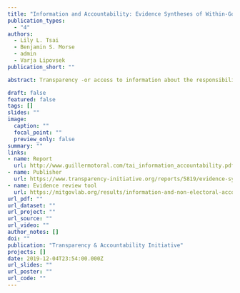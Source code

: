 ```yaml
---
title: "Information and Accountability: Evidence Syntheses of Within-Government and Citizen-Government Accountability Pathways"
publication_types:
  - "4"
authors:
  - Lily L. Tsai
  - Benjamin S. Morse
  - admin
  - Varja Lipovsek
publication_short: ""

abstract: Transparency -or access to information about the responsibilities and actions of those in government- is widely viewed as a prerequisite for effective democratic governance. Various studies testify to the results made possible by transparency initiatives, particularly in the context of democratic elections. Yet there is relatively scarce evidence to explore the effects of transparency on non-electoral accountability or to inform practitioner and policy-maker investments in strengthening accountable democratic governance. These evidence syntheses offer a conceptual framework to understand the causal mechanisms and types of information interventions to enhance accountability and to identify gaps in the evidence base. The report discusses the quality of evidence examined and the implications of these findings to help us develop more nuanced models for understanding the relationship between transparency and accountability.

draft: false
featured: false
tags: []
slides: ""
image:
  caption: ""
  focal_point: ""
  preview_only: false
summary: ""
links:
- name: Report
  url: http://www.guillermotoral.com/tai_information_accountability.pdf
- name: Publisher
  url: https://www.transparency-initiative.org/reports/5819/evidence-syntheses-of-within-government-and-citizen-government-accountability-pathways/
- name: Evidence review tool
  url: https://mitgovlab.org/results/information-and-non-electoral-accountability-evidence-in-context/  
url_pdf: ""
url_dataset: ""
url_project: ""
url_source: ""
url_video: ""
author_notes: []
doi: ""
publication: "Transparency & Accountability Initiative"
projects: []
date: 2019-12-04T23:54:00.000Z
url_slides: ""
url_poster: ""
url_code: ""
---
```

